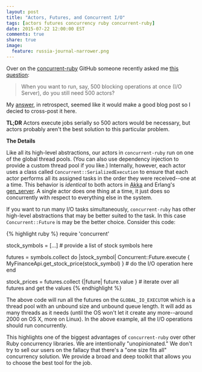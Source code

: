```yaml
---
layout: post
title: "Actors, Futures, and Concurrent I/O"
tags: [actors futures concurrency ruby concurrent-ruby]
date: 2015-07-22 12:00:00 EST
comments: true
share: true  
image:
  feature: russia-journal-narrower.png
---
```


Over on the [concurrent-ruby](https://github.com/ruby-concurrency/concurrent-ruby) GitHub someone recently asked me [this question](https://github.com/ruby-concurrency/concurrent-ruby/issues/379#issuecomment-123384743):

> When you want to run, say, 500 blocking operations at once (I/O Server), do you still need 500 actors?

My [answer](https://github.com/ruby-concurrency/concurrent-ruby/issues/379#issuecomment-123733023), in retrospect, seemed like it would make a good blog post so I decied to cross-post it here.

**TL;DR** Actors execute jobs serially so 500 actors would be necessary, but actors probably aren't the best solution to this particular problem.

**The Details**

Like all its high-level abstractions, our actors in `concurrent-ruby` run on one of the global thread pools. (You can also use dependency injection to provide a custom thread pool if you like.) Internally, however, each actor uses a class called `Concurrent::SerializedExecution` to ensure that each actor performs all its assigned tasks in the order they were received--one at a time. This behavior is *identical* to both actors in [Akka](http://akka.io/) and Erlang's [gen_server](http://www.erlang.org/doc/man/gen_server.html). A single actor does one thing at a time, it just does so concurrently with respect to everything else in the system.

If you want to run many I/O tasks simultaneously, `concurrent-ruby` has other high-level abstractions that may be better suited to the task. In this case `Concurrent::Future` is may be the better choice. Consider this code:

{% highlight ruby %}
require 'concurrent'

stock_symbols = [...] # provide a list of stock symbols here

futures = symbols.collect do |stock_symbol|
  Concurrent::Future.execute { MyFinanceApi.get_stock_price(stock_symbol) } # do the I/O operation here
end

stock_prices = futures.collect {|future| future.value } # iterate over all futures and get the values
{% endhighlight %}

The above code will run all the futures on the `GLOBAL_IO_EXECUTOR` which is a thread pool with an unbound size and unbound queue length. It will add as many threads as it needs (until the OS won't let it create any more--around 2000 on OS X, more on Linux). In the above example, all the I/O operations should run concurrently.

This highlights one of the biggest advantages of `concurrent-ruby` over other Ruby concurrency libraries. We are intentionally "unopinionated." We don't try to sell our users on the fallacy that there's a "one size fits all" concurrency solution. We provide a broad and deep toolkit that allows you to choose the best tool for the job.
